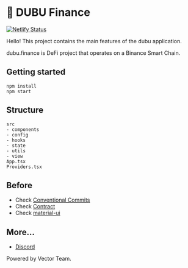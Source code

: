 # 🍥 DUBU Finance

[![Netlify Status](https://api.netlify.com/api/v1/badges/35e0a673-a4d9-43b4-9f9e-3758ba4297d5/deploy-status)](https://app.netlify.com/sites/ecstatic-mestorf-8b027a/deploys)

Hello! This project contains the main features of the dubu application.

dubu.finance is DeFi project that operates on a Binance Smart Chain.

## Getting started

```
npm install
npm start
```

## Structure

```
src
- components
- config
- hooks
- state
- utils
- view
App.tsx
Providers.tsx
```

## Before

- Check [Conventional Commits](https://www.conventionalcommits.org)
- Check [Contract](https://github.com/vector-finance/dubu)
- Check [material-ui](https://material-ui.com/)

## More...

- [Discord](https://discord.gg/y8QsS2N7)

Powered by Vector Team.
